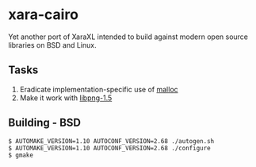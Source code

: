 xara-cairo
==========

Yet another port of XaraXL intended to build against modern open source libraries on BSD and Linux.

Tasks
-----

1. Eradicate implementation-specific use of [malloc]
2. Make it work with [libpng-1.5]

Building - BSD
--------------

    $ AUTOMAKE_VERSION=1.10 AUTOCONF_VERSION=2.68 ./autogen.sh 
    $ AUTOMAKE_VERSION=1.10 AUTOCONF_VERSION=2.68 ./configure
    $ gmake

[libpng-1.5]: http://www.libpng.org/pub/png/libpng-manual.txt
[malloc]: http://stackoverflow.com/questions/3886539/how-to-find-how-much-space-is-allocated-by-a-call-to-malloc
[pngexample]: http://svn.ghostscript.com/ghostscript/tags/libpng-1.2.8/example.c
